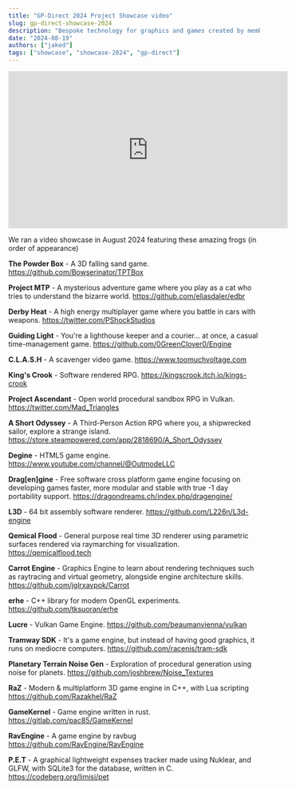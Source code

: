 ```yaml
---
title: "GP-Direct 2024 Project Showcase video"
slug: gp-direct-showcase-2024
description: "Bespoke technology for graphics and games created by members of our amazing community"
date: "2024-08-19"
authors: ["jaked"]
tags: ["showcase", "showcase-2024", "gp-direct"]
---
```


<iframe width="560" height="315" src="https://www.youtube.com/embed/E07I1VRYlcg?si=GOPwwSOSyFbBNgLz" title="YouTube video player" frameborder="0" allow="encrypted-media; picture-in-picture; web-share" referrerpolicy="strict-origin-when-cross-origin" allowfullscreen></iframe>

<!-- truncate -->

We ran a video showcase in August 2024 featuring these amazing frogs (in order of appearance)

**The Powder Box** - A 3D falling sand game.
https://github.com/Bowserinator/TPTBox

**Project MTP** - A mysterious adventure game where you play as a cat who tries to understand the bizarre world.
https://github.com/eliasdaler/edbr

**Derby Heat** - A high energy multiplayer game where you battle in cars with weapons.
https://twitter.com/PShockStudios

**Guiding Light** -  You're a lighthouse keeper and a courier... at once, a casual time-management game.
https://github.com/0GreenClover0/Engine

**C.L.A.S.H** - A scavenger video game.
https://www.toomuchvoltage.com

**King's Crook** - Software rendered RPG.
https://kingscrook.itch.io/kings-crook

**Project Ascendant** - Open world procedural sandbox RPG in Vulkan.
https://twitter.com/Mad_Triangles

**A Short Odyssey** - A Third-Person Action RPG where you, a shipwrecked sailor, explore a strange island.
https://store.steampowered.com/app/2818690/A_Short_Odyssey

**Degine** - HTML5 game engine.
https://www.youtube.com/channel/@OutmodeLLC

**Drag[en]gine** - Free software cross platform game engine focusing on developing games faster, more modular and stable with true -1 day portability support.
https://dragondreams.ch/index.php/dragengine/

**L3D** - 64 bit assembly software renderer.
 https://github.com/L226n/L3d-engine

**Qemical Flood** - General purpose real time 3D renderer using parametric surfaces rendered via raymarching for visualization.
https://qemicalflood.tech

**Carrot Engine** - Graphics Engine to learn about rendering techniques such as raytracing and virtual geometry, alongside engine architecture skills.
https://github.com/jglrxavpok/Carrot

**erhe** - C++ library for modern OpenGL experiments.
https://github.com/tksuoran/erhe

**Lucre** - Vulkan Game Engine.
https://github.com/beaumanvienna/vulkan

**Tramway SDK** - It's a game engine, but instead of having good graphics, it runs on mediocre computers.
https://github.com/racenis/tram-sdk

**Planetary Terrain Noise Gen** -  Exploration of procedural generation using noise for planets.
https://github.com/joshbrew/Noise_Textures

**RaZ** - Modern & multiplatform 3D game engine in C++, with Lua scripting
https://github.com/Razakhel/RaZ

**GameKernel** - Game engine written in rust.
https://gitlab.com/pac85/GameKernel

**RavEngine** - A game engine by ravbug
https://github.com/RavEngine/RavEngine

**P.E.T** - A graphical lightweight expenses tracker made using Nuklear, and GLFW, with SQLite3 for the database, written in C.
https://codeberg.org/limisi/pet